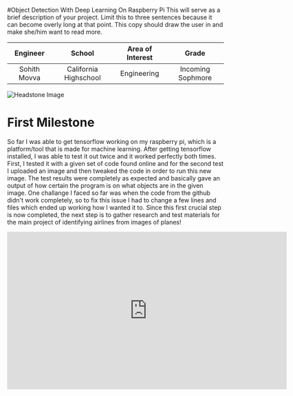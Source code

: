 ﻿#Object Detection With Deep Learning On Raspberry Pi
This will serve as a brief description of your project. Limit this to three sentences because it can become overly long at that point. This copy should draw the user in and make she/him want to read more.

| **Engineer** | **School** | **Area of Interest** | **Grade** |
|:--:|:--:|:--:|:--:|
| Sohith Movva | California Highschool | Engineering | Incoming Sophmore

![Headstone Image](https://bluestampengineering.com/wp-content/uploads/2016/05/improve.jpg)
  

# First Milestone
  
So far I was able to get tensorflow working on my raspberry pi, which is a platform/tool that is made for machine learning. After getting tensorflow installed, I was able to test it out twice and it worked perfectly both times. First, I tested it with a given set of code found online and for the second test I uploaded an image and then tweaked the code in order to run this new image. The test results were completely as expected and basically gave an output of how certain the program is on what objects are in the given image. One challange I faced so far was when the code from the github didn't work completely, so to fix this issue I had to change a few lines and files which ended up working how I wanted it to. Since this first crucial step is now completed, the next step is to gather research and test materials for the main project of identifying airlines from images of planes!

<iframe width="650" height="365.625" src="https://www.youtube.com/embed/1lDAeFAYNfI" title="YouTube video player" frameborder="0" allow="accelerometer; autoplay; clipboard-write; encrypted-media; gyroscope; picture-in-picture" allowfullscreen></iframe>
